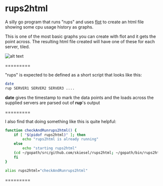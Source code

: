 rups2html
=========

A silly go program that runs "rups" and uses [flot](https://github.com/flot) to create an html file showing some cpu usage history as graphs.

This is one of the most basic graphs you can create with flot and it gets the point across. The resulting html file created will have one of these for each server, tiled.

![alt text](https://raw.github.com/skiesel/rups2html/master/images/screenshot.png "rups2html single tile screenshot")


=========

"rups" is expected to be defined as a short script that looks like this:

```bash
date
rup SERVER1 SERVER2 SERVER3 ....
```

**date** gives the timestamp to mark the data points and the loads across the supplied servers are parsed out of **rup**'s output

=========

I also find that doing something like this is quite helpful:
```bash
function checkAndRunrups2html() {
    if [ "$(pidof rups2html)" ]; then
        echo "rups2html is already running"
    else
        echo "starting rups2html"
	(cd ~/gopath/src/github.com/skiesel/rups2html; ~/gopath/bin/rups2html -scpremote="SERVER:path/to/rups.json" &)
    fi
}

alias rups2html="checkAndRunrups2html"
```
=========
